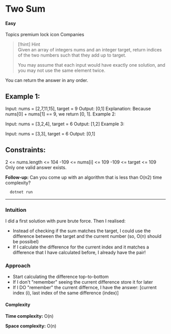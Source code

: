 # Two Sum

#### Easy

Topics
premium lock icon
Companies

> [!hint]
> Hint  
> Given an array of integers nums and an integer target, return indices of the two numbers such that they add up to
> target.
>
> You may assume that each input would have exactly one solution, and you may not use the same element twice.

You can return the answer in any order.

## Example 1:

Input: nums = [2,7,11,15], target = 9
Output: [0,1]
Explanation: Because nums[0] + nums[1] == 9, we return [0, 1].
Example 2:

Input: nums = [3,2,4], target = 6
Output: [1,2]
Example 3:

Input: nums = [3,3], target = 6
Output: [0,1]

## Constraints:

2 <= nums.length <= 104
-109 <= nums[i] <= 109
-109 <= target <= 109
Only one valid answer exists.

**Follow-up:** Can you come up with an algorithm that is less than O(n2) time complexity?

```bash
  dotnet run 
```

---

### Intuition

I did a first solution with pure brute force. Then I realised:

* Instead of checking if the sum matches the target, I could use the difference between the target and the current
  number (so, O(n) should be possibel)
* If I calculate the difference for the current index and it matches a difference that I have calculated before, I
  already have the pair!

### Approach

* Start calculating the difference top-to-bottom
* If I don't "remember" seeing the current difference store it for later
* If I DO "remember" the current differnce, I have the
  answer: [current index (i), last index of the same difference (index)]

#### Complexity

**Time complexity:** O(n)

**Space complexity:** O(n)